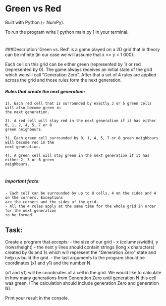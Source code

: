 # Green vs Red
Built with Python (+ NumPy).

To run the program write [ python main.py ] in your terminal.

#
###Description
'Green vs. Red' is a game played on a 2D grid that in theory can be infinite (in our case 
we will assume that x <= y < 1 000).

Each cell on this grid can be either green (represented by 1) or red (represented by 0). The
game always receives an initial state of the grid which we will call "Generation Zero". After that
a set of 4 rules are applied across the grid and those rules form the next generation.

##### Rules that create the next generation:

    1). Each red cell that is surrounded by exactly 3 or 6 green cells will also become green in
    the next generation.
    
    2). A red cell will stay red in the next generation if it has either 0, 1, 2, 4, 5, 7 or 8 
    green neighbours.
    
    3). Each green cell surrounded by 0, 1, 4, 5, 7 or 8 green neighbours will become red in the
    next generation.
    
    4). A green cell will stay green in the next generation if it has either 2, 3 or 6 green
    neighbours.
    
#
##### Important facts:
    - Each cell can be surrounded by up to 8 cells, 4 on the sides and 4 on the corners. Exceptions
    are the corners and the sides of the grid.
    - All the 4 rules apply at the same time for the whole grid in order for the next generation 
    to be formed.

## Task:
Create a program that accepts:
    - the size of our grid - x (columns/width), y (rows/height)
    - the next y lines should contain strings (long x characters) created by 0s and 1s which will
    represent the "Generation Zero" state and help us build the grid.
    - the last arguments to the program should be coordinates (x1 and y1) and the number N.
   
(x1 and y1) will be coordinates of a cell in the grid. We would like to calculate in how many
generations from Generation Zero until generation N this cell was green. (The calculation should 
include generation Zero and generation N).

Print your result in the console.

